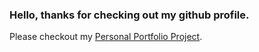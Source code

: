 ### Hello, thanks for checking out my github profile.

Please checkout my [Personal Portfolio Project](https://github.com/typettitt/pettitt-portfolio-mevn).
